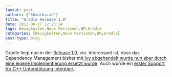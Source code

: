 ```yaml
---
layout: post
authors: ["khmarbaise"]
title: "Gradle Release 1.0"
date: 2012-06-17 12:25:24
tags: Neuigkeiten,Neue Versionen,BM,Gradle
categories: [Neuigkeiten,Neue Versionen,BM,Gradle]
post-type: blog
---
```

Gradle liegt nun in der <a href="http://gradle.org/docs/current/release-notes"  title="http://gradle.org/docs/current/release-notes">Release 1.0.</a> vor. Interessant ist, dass das Dependency Management bisher mit<a href="http://gradle.org/docs/current/release-notes#powerful-dependency-management"  title="Dependency Management"> Ivy abgehandelt wurde nun aber durch eine eigene Implementierung ersetzt wurde</a>. Auch wurde ein <a href="http://gradle.org/docs/current/release-notes#c++-support"  title="C++ Support">erster Support für C++ Unterstützung integriert</a>.
